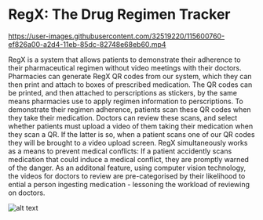 # RegX: The Drug Regimen Tracker

https://user-images.githubusercontent.com/32519220/115600760-ef826a00-a2d4-11eb-85dc-82748e68eb60.mp4

RegX is a system that allows patients to demonstrate their adherence to their pharmaceutical regimen without video meetings with their doctors. Pharmacies can generate RegX QR codes from our system, which they can then print and attach to boxes of prescribed medication. The QR codes can be printed, and then attached to perscriptions as stickers, by the same means pharmacies use to apply regimen information to perscriptions.
To demonstrate their regimen adherence, patients scan these QR codes when they take their medication. Doctors can review these scans, and select whether patients must upload a video of them taking their medication when they scan a QR. If the latter is so, when a patient scans one of our QR codes they will be brought to a video upload screen.
RegX simultaneously works as a means to prevent medical conflicts: If a patient accidently scans medication that could induce a medical conflict, they are promptly warned of the danger.
As an additonal feature, using computer vision technology, the videos for doctors to review are pre-categorised by their likelihood to ential a person ingesting medication - lessoning the workload of reviewing on doctors.


![alt text](https://github.com/DarrenKitching/DrugRegimenTracker/blob/master/preview.png?raw=true)
